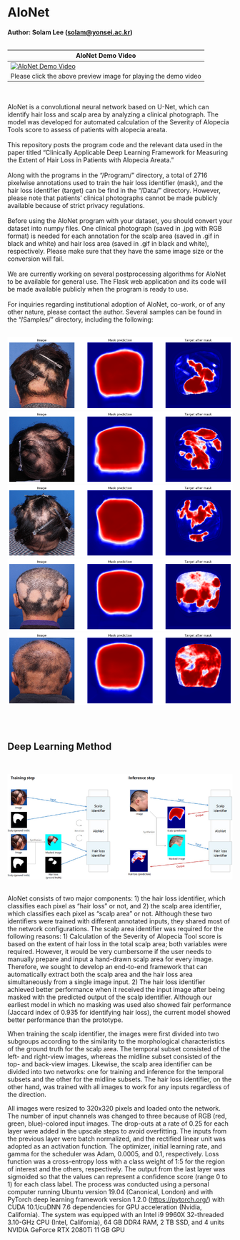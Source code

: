 # AloNet

<B>Author: Solam Lee (solam@yonsei.ac.kr)</B>
<br><br>


|AloNet Demo Video|
|---|
|[![AloNet Demo Video](https://img.youtube.com/vi/J3WQLAJ9iew/0.jpg)](https://www.youtube.com/watch?v=J3WQLAJ9iew)|
| Please click the above preview image for playing the demo video |


<br><br>
AloNet is a convolutional neural network based on U-Net, which can identify hair loss and scalp area by analyzing a clinical photograph. The model was developed for automated calculation of the Severity of Alopecia Tools score to assess of patients with alopecia areata. 
<br><br>
This repository posts the program code and the relevant data used in the paper titled “Clinically Applicable Deep Learning Framework for Measuring the Extent of Hair Loss in Patients with Alopecia Areata.”
<br><br>
Along with the programs in the “/Program/” directory, a total of 2716 pixelwise annotations used to train the hair loss identifier (mask), and the hair loss identifier (target) can be find in the “/Data/” directory. However, please note that patients’ clinical photographs cannot be made publicly available because of strict privacy regulations.
<br><br>
Before using the AloNet program with your dataset, you should convert your dataset into numpy files. One clinical photograph (saved in .jpg with RGB format) is needed for each annotation for the scalp area (saved in .gif in black and white) and hair loss area (saved in .gif in black and white), respectively. Please make sure that they have the same image size or the conversion will fail.
<br><br>
We are currently working on several postprocessing algorithms for AloNet to be available for general use. The Flask web application and its code will be made available publicly when the program is ready to use.
<br><br>
For inquiries regarding institutional adoption of AloNet, co-work, or of any other nature, please contact the author.
Several samples can be found in the “/Samples/” directory, including the following:
<br><br>

![Sample](/Samples/sample1.png)
![Sample](/Samples/sample4.png)
![Sample](/Samples/sample7.png)
![Sample](/Samples/sample10.png)
![Sample](/Samples/sample40.png)



<br><Br>

<h2><B>Deep Learning Method</B></h2>
<br>

![Sample](/Method.jpg)
<br><br>

AloNet consists of two major components: 1) the hair loss identifier, which classifies each pixel as “hair loss” or not, and 2) the scalp area identifier, which classifies each pixel as “scalp area” or not. Although these two identifiers were trained with different annotated inputs, they shared most of the network configurations. The scalp area identifier was required for the following reasons: 1) Calculation of the Severity of Alopecia Tool score is based on the extent of hair loss in the total scalp area; both variables were required. However, it would be very cumbersome if the user needs to manually prepare and input a hand-drawn scalp area for every image. Therefore, we sought to develop an end-to-end framework that can automatically extract both the scalp area and the hair loss area simultaneously from a single image input. 2) The hair loss identifier achieved better performance when it received the input image after being masked with the predicted output of the scalp identifier. Although our earliest model in which no masking was used also showed fair performance (Jaccard index of 0.935 for identifying hair loss), the current model showed better performance than the prototype.

 When training the scalp identifier, the images were first divided into two subgroups according to the similarity to the morphological characteristics of the ground truth for the scalp area. The temporal subset consisted of the left- and right-view images, whereas the midline subset consisted of the top- and back-view images. Likewise, the scalp area identifier can be divided into two networks: one for training and inference for the temporal subsets and the other for the midline subsets. The hair loss identifier, on the other hand, was trained with all images to work for any inputs regardless of the direction.

 All images were resized to 320x320 pixels and loaded onto the network. The number of input channels was changed to three because of RGB (red, green, blue)-colored input images. The drop-outs at a rate of 0.25 for each layer were added in the upscale steps to avoid overfitting. The inputs from the previous layer were batch normalized, and the rectified linear unit was adopted as an activation function. The optimizer, initial learning rate, and gamma for the scheduler was Adam, 0.0005, and 0.1, respectively. Loss function was a cross-entropy loss with a class weight of 1:5 for the region of interest and the others, respectively. The output from the last layer was sigmoided so that the values can represent a confidence score (range 0 to 1) for each class label.
The process was conducted using a personal computer running Ubuntu version 19.04 (Canonical, London) and with PyTorch deep learning framework version 1.2.0 (https://pytorch.org/) with CUDA 10.1/cuDNN 7.6 dependencies for GPU acceleration (Nvidia, California). The system was equipped with an Intel i9 9960X 32-threaded 3.10-GHz CPU (Intel, California), 64 GB DDR4 RAM, 2 TB SSD, and 4 units NVIDIA GeForce RTX 2080Ti 11 GB GPU
